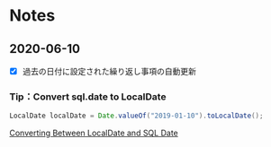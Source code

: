 # Notes

## 2020-06-10
- [x] 過去の日付に設定された繰り返し事項の自動更新

### Tip：Convert sql.date to LocalDate

```java
LocalDate localDate = Date.valueOf("2019-01-10").toLocalDate();
```

[Converting Between LocalDate and SQL Date](https://www.baeldung.com/java-convert-localdate-sql-date) 
